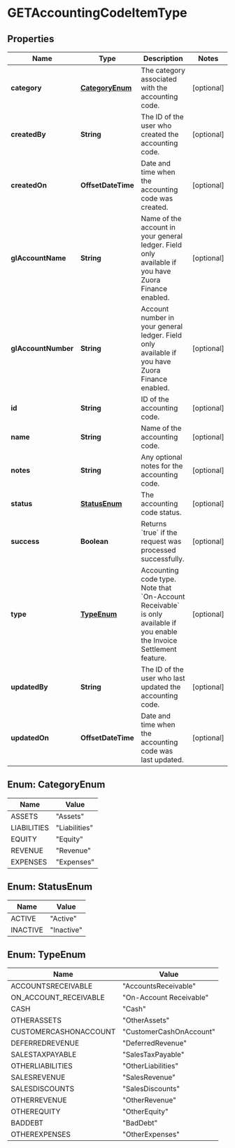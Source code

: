 

# GETAccountingCodeItemType


## Properties

| Name | Type | Description | Notes |
|------------ | ------------- | ------------- | -------------|
|**category** | [**CategoryEnum**](#CategoryEnum) | The category associated with the accounting code.  |  [optional] |
|**createdBy** | **String** | The ID of the user who created the accounting code.  |  [optional] |
|**createdOn** | **OffsetDateTime** | Date and time when the accounting code was created.  |  [optional] |
|**glAccountName** | **String** | Name of the account in your general ledger.  Field only available if you have Zuora Finance enabled.  |  [optional] |
|**glAccountNumber** | **String** | Account number in your general ledger.  Field only available if you have Zuora Finance enabled.  |  [optional] |
|**id** | **String** | ID of the accounting code.  |  [optional] |
|**name** | **String** | Name of the accounting code.  |  [optional] |
|**notes** | **String** | Any optional notes for the accounting code.  |  [optional] |
|**status** | [**StatusEnum**](#StatusEnum) | The accounting code status.  |  [optional] |
|**success** | **Boolean** | Returns &#x60;true&#x60; if the request was processed successfully.  |  [optional] |
|**type** | [**TypeEnum**](#TypeEnum) | Accounting code type.   Note that &#x60;On-Account Receivable&#x60; is only available if you enable the Invoice Settlement feature.   |  [optional] |
|**updatedBy** | **String** | The ID of the user who last updated the accounting code.  |  [optional] |
|**updatedOn** | **OffsetDateTime** | Date and time when the accounting code was last updated.  |  [optional] |



## Enum: CategoryEnum

| Name | Value |
|---- | -----|
| ASSETS | &quot;Assets&quot; |
| LIABILITIES | &quot;Liabilities&quot; |
| EQUITY | &quot;Equity&quot; |
| REVENUE | &quot;Revenue&quot; |
| EXPENSES | &quot;Expenses&quot; |



## Enum: StatusEnum

| Name | Value |
|---- | -----|
| ACTIVE | &quot;Active&quot; |
| INACTIVE | &quot;Inactive&quot; |



## Enum: TypeEnum

| Name | Value |
|---- | -----|
| ACCOUNTSRECEIVABLE | &quot;AccountsReceivable&quot; |
| ON_ACCOUNT_RECEIVABLE | &quot;On-Account Receivable&quot; |
| CASH | &quot;Cash&quot; |
| OTHERASSETS | &quot;OtherAssets&quot; |
| CUSTOMERCASHONACCOUNT | &quot;CustomerCashOnAccount&quot; |
| DEFERREDREVENUE | &quot;DeferredRevenue&quot; |
| SALESTAXPAYABLE | &quot;SalesTaxPayable&quot; |
| OTHERLIABILITIES | &quot;OtherLiabilities&quot; |
| SALESREVENUE | &quot;SalesRevenue&quot; |
| SALESDISCOUNTS | &quot;SalesDiscounts&quot; |
| OTHERREVENUE | &quot;OtherRevenue&quot; |
| OTHEREQUITY | &quot;OtherEquity&quot; |
| BADDEBT | &quot;BadDebt&quot; |
| OTHEREXPENSES | &quot;OtherExpenses&quot; |




